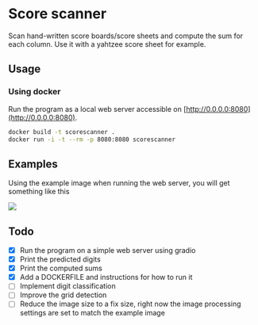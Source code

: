 # Score scanner

Scan hand-written score boards/score sheets and compute the sum for each column.
Use it with a yahtzee score sheet for example.

## Usage

### Using docker

Run the program as a local web server accessible on
[http://0.0.0.0:8080](http://0.0.0.0:8080).

```sh
docker build -t scorescanner .
docker run -i -t --rm -p 8080:8080 scorescanner
```

## Examples

Using the example image when running the web server, you will get something like this

![](https://user-images.githubusercontent.com/25964718/129023050-78c1bfab-69a9-4e68-862d-7fc301d392b6.png)

## Todo

- [x] Run the program on a simple web server using gradio
- [x] Print the predicted digits
- [x] Print the computed sums
- [x] Add a DOCKERFILE and instructions for how to run it
- [ ] Implement digit classification
- [ ] Improve the grid detection
- [ ] Reduce the image size to a fix size, right now the image processing
  settings are set to match the example image
